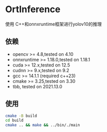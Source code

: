# OrtInference
使用 C++和onnxruntime框架进行yolov10的推理 

## 依赖
+ opencv >= 4.8,tested on 4.10
+ onnxruntime >= 1.18.0,tested on 1.18.1
+ cuda >= 12.x,tested on 12.5
+ cudnn >= 9.x,tested on 9.2
+ gcc >= 14.1.1 (required c++23)
+ cmake >= 3.25,tested on 3.30
+ tbb, tested on 2021.13.0
## 使用

```sh
cmake -B build
cd build
cmake .. && make && ../bin/./main

```

